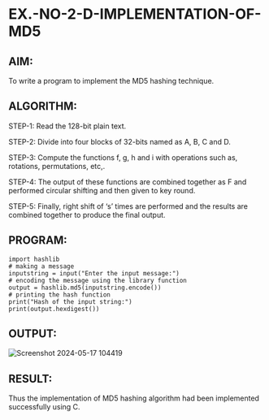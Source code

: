 # EX.-NO-2-D-IMPLEMENTATION-OF-MD5

## AIM:
  To write a program to implement the MD5 hashing technique.
## ALGORITHM:
  
  STEP-1: Read the 128-bit plain text.
  
  STEP-2: Divide into four blocks of 32-bits named as A, B, C and D.
  
  STEP-3: Compute the functions f, g, h and i with operations such as, rotations, permutations, etc,.
  
  STEP-4: The output of these functions are combined together as F and performed circular shifting and then given to key round.
  
  STEP-5: Finally, right shift of ‘s’ times are performed and the results are combined together to produce the final output.
  
## PROGRAM:
```# importing the required libraries
import hashlib
# making a message
inputstring = input("Enter the input message:")
# encoding the message using the library function
output = hashlib.md5(inputstring.encode())
# printing the hash function
print("Hash of the input string:")
print(output.hexdigest())
```


## OUTPUT:
![Screenshot 2024-05-17 104419](https://github.com/nandhu6523/EX.-NO-2-D-IMPLEMENTATION-OF-MD5/assets/123856724/6e197a8e-6eb5-4cf6-bae7-322c78f8ccfe)


## RESULT:
  Thus the implementation of MD5 hashing algorithm had been implemented successfully using C.
